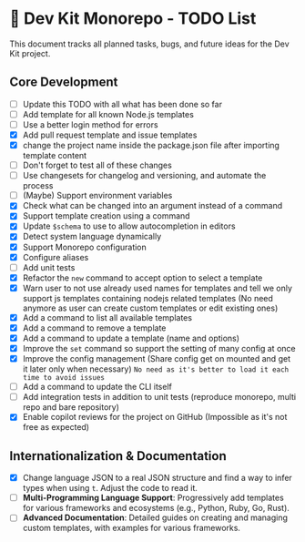 # 🚀 Dev Kit Monorepo - TODO List

This document tracks all planned tasks, bugs, and future ideas for the Dev Kit project.

## Core Development

- [ ] Update this TODO with all what has been done so far
- [ ] Add template for all known Node.js templates
- [ ] Use a better login method for errors
- [x] Add pull request template and issue templates
- [x] change the project name inside the package.json file after importing template content
- [ ] Don't forget to test all of these changes
- [ ] Use changesets for changelog and versioning, and automate the process
- [ ] (Maybe) Support environment variables
- [x] Check what can be changed into an argument instead of a command
- [x] Support template creation using a command
- [x] Update `$schema` to use to allow autocompletion in editors
- [x] Detect system language dynamically
- [x] Support Monorepo configuration
- [x] Configure aliases
- [ ] Add unit tests
- [x] Refactor the `new` command to accept option to select a template
- [x] Warn user to not use already used names for templates and tell we only support js templates containing nodejs related templates (No need anymore as user can create custom templates or edit existing ones)
- [x] Add a command to list all available templates
- [x] Add a command to remove a template
- [x] Add a command to update a template (name and options)
- [x] Improve the `set` command so support the setting of many config at once
- [x] Improve the config management (Share config get on mounted and get it later only when necessary) `No need as it's better to load it each time to avoid issues`
- [ ] Add a command to update the CLI itself
- [ ] Add integration tests in addition to unit tests (reproduce monorepo, multi repo and bare repository)
- [x] Enable copilot reviews for the project on GitHub (Impossible as it's not free as expected)

## Internationalization & Documentation

- [x] Change language JSON to a real JSON structure and find a way to infer types when using `t`. Adjust the code to read it.
- [ ] **Multi-Programming Language Support**: Progressively add templates for various frameworks and ecosystems (e.g., Python, Ruby, Go, Rust).
- [ ] **Advanced Documentation**: Detailed guides on creating and managing custom templates, with examples for various frameworks.
